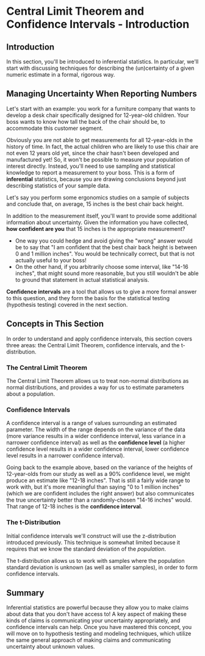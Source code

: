 # Central Limit Theorem and Confidence Intervals - Introduction

## Introduction

In this section, you'll be introduced to inferential statistics. In particular, we'll start with discussing techniques for describing the (un)certainty of a given numeric estimate in a formal, rigorous way.

## Managing Uncertainty When Reporting Numbers

Let's start with an example: you work for a furniture company that wants to develop a desk chair specifically designed for 12-year-old children. Your boss wants to know how tall the back of the chair should be, to accommodate this customer segment.

Obviously you are not able to get measurements for all 12-year-olds in the history of time. In fact, the actual children who are likely to use this chair are not even 12 years old yet, since the chair hasn't been developed and manufactured yet! So, it won't be possible to measure your population of interest directly. Instead, you'll need to use sampling and statistical knowledge to report a measurement to your boss. This is a form of **inferential** statistics, because you are drawing conclusions beyond just describing statistics of your sample data.

Let's say you perform some ergonomics studies on a sample of subjects and conclude that, on average, 15 inches is the best chair back height.

In addition to the measurement itself, you'll want to provide some additional information about uncertainty. Given the information you have collected, **how confident are you** that 15 inches is the appropriate measurement?

* One way you could hedge and avoid giving the "wrong" answer would be to say that "I am confident that the best chair back height is between 0 and 1 million inches". You would be technically correct, but that is not actually useful to your boss!
* On the other hand, if you arbitrarily choose some interval, like "14-16 inches", that might sound more reasonable, but you still wouldn't be able to ground that statement in actual statistical analysis.

**Confidence intervals** are a tool that allows us to give a more formal answer to this question, and they form the basis for the statistical testing (hypothesis testing) covered in the next section.

## Concepts in This Section

In order to understand and apply confidence intervals, this section covers three areas: the Central Limit Theorem, confidence intervals, and the t-distribution.

### The Central Limit Theorem

The Central Limit Theorem allows us to treat non-normal distributions as normal distributions, and provides a way for us to estimate parameters about a population.

### Confidence Intervals

A confidence interval is a range of values surrounding an estimated parameter. The width of the range depends on the variance of the data (more variance results in a wider confidence interval, less variance in a narrower confidence interval) as well as the **confidence level** (a higher confidence level results in a wider confidence interval, lower confidence level results in a narrower confidence interval).

Going back to the example above, based on the variance of the heights of 12-year-olds from our study as well as a 90% confidence level, we might produce an estimate like "12-18 inches". That is still a fairly wide range to work with, but it's more meaningful than saying "0 to 1 million inches" (which we are confident includes the right answer) but also communicates the true uncertainty better than a randomly-chosen "14-16 inches" would. That range of 12-18 inches is the **confidence interval**.

### The t-Distribution

Initial confidence intervals we'll construct will use the z-distribution introduced previously. This technique is somewhat limited because it requires that we know the standard deviation of the *population*.

The t-distribution allows us to work with samples where the population standard deviation is unknown (as well as smaller samples), in order to form confidence intervals.

## Summary

Inferential statistics are powerful because they allow you to make claims about data that you don't have access to! A key aspect of making these kinds of claims is communicating your uncertainty appropriately, and confidence intervals can help. Once you have mastered this concept, you will move on to hypothesis testing and modeling techniques, which utilize the same general approach of making claims and communicating uncertainty about unknown values.
